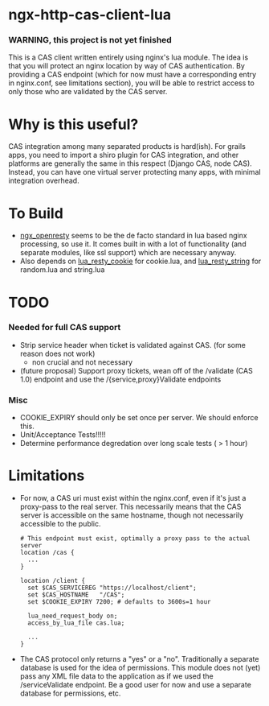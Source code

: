 # ngx-http-cas-client-lua

### WARNING, this project is not yet finished

This is a CAS client written entirely using nginx's lua module. The idea is that you will
protect an nginx location by way of CAS authentication. By providing a CAS endpoint (which
for now must have a corresponding entry in nginx.conf, see limitations section), you will be
able to restrict access to only those who are validated by the CAS server.

# Why is this useful?

CAS integration among many separated products is hard(ish). For grails apps, you need to
import a shiro plugin for CAS integration, and other platforms are generally the same in
this respect (Django CAS, node CAS). Instead, you can have one virtual server protecting
many apps, with minimal integration overhead.

# To Build

* [ngx\_openresty](https://github.com/openresty/ngx_openresty) seems to be the de facto
  standard in lua based nginx processing, so use it. It comes built in with a lot of
  functionality (and separate modules, like ssl support) which are necessary anyway.
* Also depends on [lua\_resty\_cookie](https://github.com/cloudflare/lua-resty-cookie) for
  cookie.lua, and [lua\_resty\_string](https://github.com/openresty/lua-resty-string) for
  random.lua and string.lua

# TODO

### Needed for full CAS support
* Strip service header when ticket is validated against CAS. (for some reason does not work)
  - non crucial and not necessary
* (future proposal) Support proxy tickets, wean off of the /validate (CAS 1.0) endpoint
  and use the /{service,proxy}Validate endpoints

### Misc
* COOKIE\_EXPIRY should only be set once per server. We should enforce this.
* Unit/Acceptance Tests!!!!!
* Determine performance degredation over long scale tests ( > 1 hour)

# Limitations
* For now, a CAS uri must exist within the nginx.conf, even if it's just a proxy-pass to the
  real server. This necessarily means that the CAS server is accessible on the same hostname,
  though not necessarily accessible to the public.
  ```
  # This endpoint must exist, optimally a proxy pass to the actual server
  location /cas {
    ...
  }

  location /client {
    set $CAS_SERVICEREG "https://localhost/client";
    set $CAS_HOSTNAME   "/CAS";
    set $COOKIE_EXPIRY 7200; # defaults to 3600s=1 hour

    lua_need_request_body on;
    access_by_lua_file cas.lua;

    ...
  }
  ```
* The CAS protocol only returns a "yes" or a "no". Traditionally a separate database is used
  for the idea of permissions. This module does not (yet) pass any XML file data to the
  application as if we used the /serviceValidate endpoint. Be a good user for now and use
  a separate database for permissions, etc.
